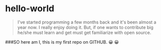 # hello-world

> I've started programming a few months back and it's been almost a year now. I really enjoy doing it. But, if one wants to contribute big he/she must learn and get must get familiarize with open source.

###SO here am I, this is my first repo on GITHUB. :grinning: :grinning:
